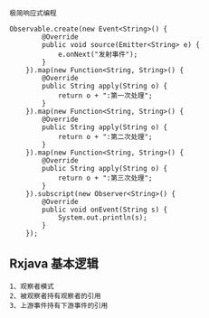 ##
	极简响应式编程
	
	Observable.create(new Event<String>() {
            @Override
            public void source(Emitter<String> e) {
                e.onNext("发射事件");
            }
        }).map(new Function<String, String>() {
            @Override
            public String apply(String o) {
                return o + ":第一次处理";
            }
        }).map(new Function<String, String>() {
            @Override
            public String apply(String o) {
                return o + ":第二次处理";
            }
        }).map(new Function<String, String>() {
            @Override
            public String apply(String o) {
                return o + ":第三次处理";
            }
        }).subscript(new Observer<String>() {
            @Override
            public void onEvent(String s) {
                System.out.println(s);
            }
        });
        
## Rxjava 基本逻辑
	1、观察者模式
	2、被观察者持有观察者的引用
	3、上游事件持有下游事件的引用